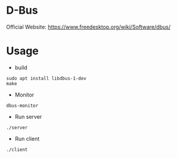 # D-Bus
Official Website: https://www.freedesktop.org/wiki/Software/dbus/

# Usage
* build
```
sudo apt install libdbus-1-dev
make
```
* Monitor
```
dbus-monitor
```
* Run server
```
./server
```
* Run client
```
./client
```
